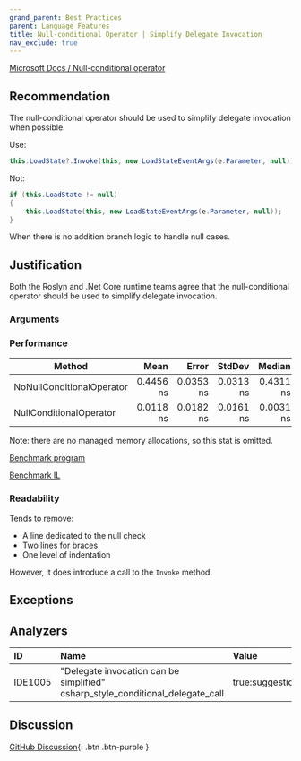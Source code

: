 ```yaml
---
grand_parent: Best Practices
parent: Language Features
title: Null-conditional Operator | Simplify Delegate Invocation
nav_exclude: true
---
```


[Microsoft Docs / Null-conditional operator](https://docs.microsoft.com/en-us/dotnet/csharp/language-reference/operators/member-access-operators#null-conditional-operators--and-)

## Recommendation

The null-conditional operator should be used to simplify delegate invocation when possible.

Use:

```cs
this.LoadState?.Invoke(this, new LoadStateEventArgs(e.Parameter, null));
```

Not:

```cs
if (this.LoadState != null)
{
    this.LoadState(this, new LoadStateEventArgs(e.Parameter, null));
}
```

When there is no addition branch logic to handle null cases.

## Justification

Both the Roslyn and .Net Core runtime teams agree that the null-conditional operator should be used to simplify delegate invocation.

### Arguments

### Performance

|                    Method |      Mean |     Error |    StdDev |    Median |
|-------------------------- |----------:|----------:|----------:|----------:|
| NoNullConditionalOperator | 0.4456 ns | 0.0353 ns | 0.0313 ns | 0.4311 ns |
|   NullConditionalOperator | 0.0118 ns | 0.0182 ns | 0.0161 ns | 0.0031 ns |

Note: there are no managed memory allocations, so this stat is omitted.

[Benchmark program](https://github.com/kmgallahan/Style-as-Code/blob/master/IL_Samples/null-conditional_operator_delegate_invocation_benchmark.cs)

[Benchmark IL](https://github.com/kmgallahan/Style-as-Code/blob/master/IL_Samples/null-conditional_operator_delegate_invocation_benchmark_IL)

### Readability

Tends to remove:

- A line dedicated to the null check
- Two lines for braces
- One level of indentation

However, it does introduce a call to the `Invoke` method.

## Exceptions

## Analyzers

| ID | Name | Value
|:-|:-|:-|
| IDE1005 | "Delegate invocation can be simplified"<br>csharp_style_conditional_delegate_call | true:suggestion |

## Discussion

[GitHub Discussion](https://github.com/kmgallahan/Style-as-Code/issues/6){: .btn .btn-purple }

